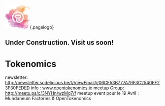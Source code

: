 ![Logoot](/uploads/logoot.png "Logoot"){.pagelogo}
<!-- TITLE: OpenTokenomics -->
<!-- SUBTITLE: welcome to the OpenTokenomics wiki main page -->

## Under Construction. Visit us soon!

# Tokenomics

newsletter: http://newsletter.sodelicious.be/t/ViewEmail/j/06CF53B777A79F3C2540EF23F30FEDED 
info : www.opentokenomics.io 
meetup Group:  http://meetu.ps/c/3NYHn/wzMq7/f
meetup event pour le 19 Avril :   Mundaneum Factories & OpenTokenomics 
